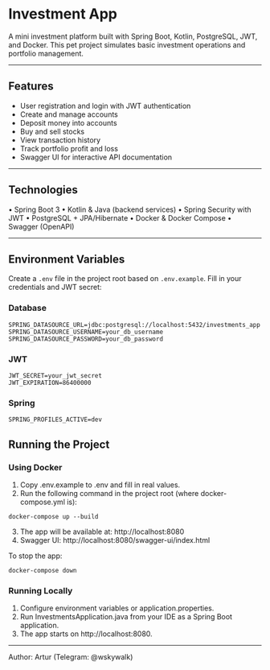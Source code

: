 # Investment App

A mini investment platform built with Spring Boot, Kotlin, PostgreSQL, JWT, and Docker.
This pet project simulates basic investment operations and portfolio management.

---

##  Features
- User registration and login with JWT authentication
- Create and manage accounts
- Deposit money into accounts
- Buy and sell stocks
- View transaction history
- Track portfolio profit and loss
- Swagger UI for interactive API documentation


---

## Technologies
•	Spring Boot 3
•	Kotlin & Java (backend services)
•	Spring Security with JWT
•	PostgreSQL + JPA/Hibernate
•	Docker & Docker Compose
•	Swagger (OpenAPI)

---

## Environment Variables

Create a `.env` file in the project root based on `.env.example`. Fill in your credentials and JWT secret:

### Database
```
SPRING_DATASOURCE_URL=jdbc:postgresql://localhost:5432/investments_app
SPRING_DATASOURCE_USERNAME=your_db_username
SPRING_DATASOURCE_PASSWORD=your_db_password
```
### JWT
```
JWT_SECRET=your_jwt_secret
JWT_EXPIRATION=86400000
```
### Spring
```
SPRING_PROFILES_ACTIVE=dev
```


## Running the Project
### Using Docker
1.	Copy .env.example to .env and fill in real values.
2.	Run the following command in the project root (where docker-compose.yml is):
```
docker-compose up --build
```
3. The app will be available at: http://localhost:8080
4. Swagger UI: http://localhost:8080/swagger-ui/index.html

To stop the app:

```
docker-compose down
```

### Running Locally
1.	Configure environment variables or application.properties.
2.	Run InvestmentsApplication.java from your IDE as a Spring Boot application.
3.	The app starts on http://localhost:8080.
---

Author: Artur (Telegram: @wskywalk)




  
